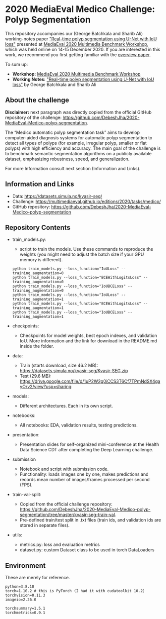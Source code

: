 # 2020 MediaEval Medico Challenge: Polyp Segmentation

This repository accompanies our (George Batchkala and Sharib Ali) working-notes paper ["Real-time polyp segmentation using U-Net with IoU loss"](http://ceur-ws.org/Vol-2882/paper30.pdf) presented at [MediaEval 2020
Multimedia Benchmark Workshop](https://multimediaeval.github.io/editions/2020/), which was held online on 14-15 December 2020. If you are interested in this work, we recommend you first getting familiar with the [overview paper](http://ceur-ws.org/Vol-2882/paper1.pdf).

To sum up:
* **Workshop:** [MediaEval 2020 Multimedia Benchmark Workshop](https://multimediaeval.github.io/editions/2020/)
* **Working Notes:** ["Real-time polyp segmentation using U-Net with IoU loss"](http://ceur-ws.org/Vol-2882/paper30.pdf) by George Batchkala and Sharib Ali

## About the challenge
**Disclaimer:** next paragraph was directly copied from the official GitHub repository of the challenge: https://github.com/DebeshJha/2020-MediaEval-Medico-polyp-segmentation.

The “Medico automatic polyp segmentation task” aims to develop computer-aided diagnosis systems for automatic polyp segmentation to detect all types of polyps (for example, irregular polyp, smaller or flat polyps) with high efficiency and accuracy. The main goal of the challenge is to benchmark semantic segmentation algorithms on a publicly available dataset, emphasizing robustness, speed, and generalization.

For more Information consult next section (Information and Links).

## Information and Links

- Data: https://datasets.simula.no/kvasir-seg/
- Challenge: https://multimediaeval.github.io/editions/2020/tasks/medico/
- GitHub repository: https://github.com/DebeshJha/2020-MediaEval-Medico-polyp-segmentation

## Repository Contents

- train_models.py:
    - script to train the models. Use these commands to reproduce the weights (you might need to adjust the batch size if your GPU memory is different).
    ```shell
    python train_models.py --loss_function="IoULoss" --training_augmentation=0
    python train_models.py --loss_function="BCEWithLogitsLoss" --training_augmentation=0
    python train_models.py --loss_function="IoUBCELoss" --training_augmentation=0
    python train_models.py --loss_function="IoULoss" --training_augmentation=1
    python train_models.py --loss_function="BCEWithLogitsLoss" --training_augmentation=1
    python train_models.py --loss_function="IoUBCELoss" --training_augmentation=1
    ```

- checkpoints:
    - Checkpoints for model weights, best epoch indexes, and validation IoU. More information and the link for download in the README.md inside the folder.

- data:
    - Train (starts download, size 46.2 MB): https://datasets.simula.no/kvasir-seg/Kvasir-SEG.zip
    - Test (29.6 MB): https://drive.google.com/file/d/1uP2W2g0iCCS3T6Cf7TPmNdSX4gayOrv2/view?usp=sharing

- models:
    - Different architectures. Each in its own script.

- notebooks:
    - All notebooks: EDA, validation results, testing predictions.

- presentation:
    - Presentation slides for self-organized mini-conference at the Health Data Science CDT after completing the Deep Learning challenge.

- submission
    - Notebook and script with submission code.
    - Functionality: loads images one by one, makes predictions and records mean number of images/frames processed per second (FPS).

- train-val-split:
    - Copied from the official challenge repository: https://github.com/DebeshJha/2020-MediaEval-Medico-polyp-segmentation/tree/master/kvasir-seg-train-val.
    - Pre-defined train/test split in .txt files (train ids, and validation ids are stored in separate files).

- utils:
    - metrics.py: loss and evaluation metrics
    - dataset.py: custom Dataset class to be used in torch DataLoaders

## Environment

These are merely for reference.

```
python=3.8.10
torch=1.10.2 # this is PyTorch (I had it with cudatoolkit 10.2)
torchvision=0.11.3
imageio=2.26.0

torchsummary=1.5.1
torchmetrics=0.9.1
```
